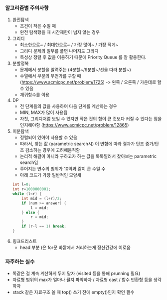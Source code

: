 ### 알고리즘별 주의사항 ###

1. 완전탐색
    - 조건이 작은 수일 때
    - 완전 탐색했을 때 시간제한이 넘지 않는 경우
2. 그리디
    - 최소한으로~ / 최대한으로~ / 가장 많이~ / 가장 적게~
    - 그리디 문제의 일부를 풀면 나머지도 그리디
    - 특성상 정렬 후 값을 이용하기 때문에 Priority Queue 를 잘 활용한다.
3. 분할정복
    - 문제에서 분할을 알려주는 (4분할~/9분할~/선을 따라 분할~)
    - 수열에서 부분의 무언가를 구할 때 (https://www.acmicpc.net/problem/1725) -> 왼쪽 / 오른쪽 / 가운데로 할 수 있음
    - 재귀함수를 이용
4. DP
    - 전 단계들의 값을 사용하여 다음 단계를 계산하는 경우
    - MIN, MAX가 많이 사용됨
    - 자칫, 그리디처럼 보일 수 있지만 작은 것의 합이 큰 것보다 커질 수 있다는 점을 인지해야함 (https://www.acmicpc.net/problem/12865)
5. 이분탐색
    - 정렬되어 있어야 사용할 수 있음
    - 따라서, 찾는 값 (parametric search시) 이 변함에 따라 결과가 단조 증가/단조 감소하는 경우에 고려해봄직함
    - 논리적 해결이 아니라 구하고자 하는 값을 툭툭찔러서 찾아보는 parametric search임
    - 주어지는 변수의 범위가 10억과 같이 큰 수일 수 
    - 아래 코드가 가장 일반적인 모양새
    ```c++
    int l=0;
    int r=1000000001;
    while (l<r) {
        int mid = (l+r)/2;
        if (num >= answer) {
            l = mid;
        } else {
            r = mid;
        }
        if (r-l == 1) break;
    }
    ```
6. 링크드리스트
    - head 부분 (은 for문 바깥에서 처리하는게 정신건강에 이로움
### 자주하는 실수 ###

- 똑같은 걸 계속 계산하게 두지 말자 (visited 등을 통해 prunning 필요)
- 자료형 범위의 max가 얼마나 될지 파악하자 / 자료형 cast / 함수 반환형 등을 생각하자
- stack 같은 자료구조 쓸 때 top() 쓰기 전에 empty()인지 확인 필수
